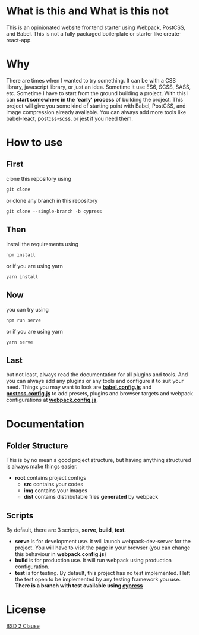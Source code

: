 # What is this and What is this not
This is an opinionated website frontend starter using Webpack, PostCSS, and Babel. This is not a fully packaged boilerplate or starter like create-react-app.

# Why
There are times when I wanted to try something. It can be with a CSS library, javascript library, or just an idea. Sometime it use ES6, SCSS, SASS, etc. Sometime I have to start from the ground building a project. With this I can __start somewhere in the 'early' process__ of building the project. This project will give you some kind of starting point with Babel, PostCSS, and image compression already available. You can always add more tools like babel-react, postcss-scss, or jest if you need them.

# How to use
## First
clone this repository using
~~~
git clone 
~~~
or clone any branch in this repository
~~~
git clone --single-branch -b cypress
~~~
## Then
install the requirements using
~~~
npm install
~~~
or if you are using yarn
~~~
yarn install
~~~
## Now
you can try using
~~~
npm run serve
~~~
or if you are using yarn
~~~
yarn serve
~~~
## Last
but not least, always read the documentation for all plugins and tools. And you can always add any plugins or any tools and configure it to suit your need. Things you may want to look are [__babel.config.js__](https://github.com/egiathamaershada/web-frontend-starter/blob/master/babel.config.js) and [__postcss.config.js__](https://github.com/egiathamaershada/web-frontend-starter/blob/master/postcss.config.js) to add presets, plugins and browser targets and webpack configurations at [__webpack.config.js__](https://github.com/egiathamaershada/web-frontend-starter/blob/master/webpack.config.js).

# Documentation
## Folder Structure
This is by no mean a good project structure, but having anything structured is always make things easier.
- __root__ contains project configs
  - __src__ contains your codes
  - __img__ contains your images
  - __dist__ contains distributable files __generated__ by webpack

## Scripts
By default, there are 3 scripts, __serve__, __build__, __test__. 

- __serve__ is for development use. It will launch webpack-dev-server for the project. You will have to visit the page in your browser (you can change this behaviour in __webpack.config.js__)
- __build__ is for production use. It will run webpack using production configuration.
- __test__ is for testing. By default, this project has no test implemented. I left the test open to be implemented by any testing framework you use. __There is a branch with test available using [cypress](https://cypress.io)__

# License

[BSD 2 Clause](https://github.com/egiathamaershada/web-frontend-starter/blob/master/LICENSE.md)
